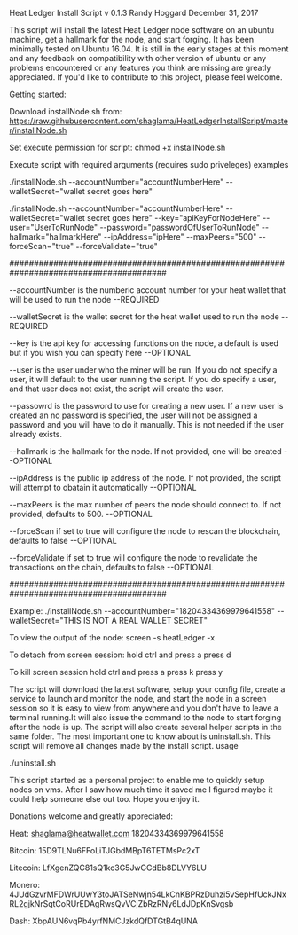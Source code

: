 Heat Ledger Install Script
v 0.1.3
Randy Hoggard
December 31, 2017

This script will install the latest Heat Ledger node software on an ubuntu machine, get a hallmark for the node, and start forging. It has been minimally tested on Ubuntu 16.04. It is still in the early stages at this moment and any feedback on compatibility with other version of ubuntu or any problems encountered or any features you think are missing are greatly appreciated. If you'd like to contribute to this project, please feel welcome. 

Getting started:

Download installNode.sh from:
  https://raw.githubusercontent.com/shaglama/HeatLedgerInstallScript/master/installNode.sh

Set execute permission for script:
  chmod +x installNode.sh

Execute script with required arguments (requires sudo priveleges) examples

  ./installNode.sh --accountNumber="accountNumberHere" --walletSecret="wallet secret goes here"
  
  ./installNode.sh --accountNumber="accountNumberHere" --walletSecret="wallet secret goes here" --key="apiKeyForNodeHere" --user="UserToRunNode" --password="passwordOfUserToRunNode" --hallmark="hallmarkHere" --ipAddress="ipHere" --maxPeers="500" --forceScan="true" --forceValidate="true"
  
 ########################################################################################
 
 --accountNumber is the numberic account number for your heat wallet that will be used to run the node --REQUIRED
 
 --walletSecret is the wallet secret for the heat wallet used to run the node --REQUIRED
 
 --key is the api key for accessing functions on the node, a default is used but if you wish you can specify here --OPTIONAL
 
 --user is the user under who the miner will be run. If you do not specify a user, it will default to the user running the script. If you do specify a user, and that user does not exist, the script will create the user. 
 
 --passowrd is the password to use for creating a new user. If a new user is created an no password is specified, the user will not be assigned a password and you will have to do it manually. This is not needed if the user already exists. 
 
 --hallmark is the hallmark for the node. If not provided, one will be created --OPTIONAL
 
 --ipAddress is the public ip address of the node. If not provided, the script will attempt to obatain it automatically --OPTIONAL
 
 --maxPeers is the max number of peers the node should connect to. If not provided, defaults to 500. --OPTIONAL
 
 --forceScan if set to true will configure the node to rescan the blockchain, defaults to false  --OPTIONAL
 
 --forceValidate if set to true will configure the node to revalidate the transactions on the chain, defaults to false  --OPTIONAL
 
 ########################################################################################
 
 Example:
    ./installNode.sh --accountNumber="18204334369979641558" --walletSecret="THIS IS NOT A REAL WALLET SECRET"
 
 To view the output of the node:
 screen -s heatLedger -x
 
 To detach from screen session:
 hold ctrl and press a
 press d
 
 To kill screen session
 hold ctrl and press a
 press k
 press y
 
 
 The script will download the latest software, setup your config file, create a service to launch and monitor the node, and start the node in a screen session so it is easy to view from anywhere and you don't have to leave a terminal running.It will also issue the command to the node to start forging after the node is up. The script will also create several helper scripts in the same folder. The most important one to know about is uninstall.sh. This script will remove all changes made by the install script.
 usage
 
 ./uninstall.sh
 
 
 This script started as a personal project to enable me to quickly setup nodes on vms. After I saw how much time it saved me I figured maybe it could help someone else out too. Hope you enjoy it. 
 
 Donations welcome and greatly appreciated:
 
 Heat: shaglama@heatwallet.com 18204334369979641558
 
 Bitcoin: 15D9TLNu6FFoLiTJGbdMBpT6TETMsPc2xT
 
 Litecoin: LfXgenZQC81sQ1kc3G5JwGCdBb8DLVY6LU
 
 Monero: 4JUdGzvrMFDWrUUwY3toJATSeNwjn54LkCnKBPRzDuhzi5vSepHfUckJNxRL2gjkNrSqtCoRUrEDAgRwsQvVCjZbRzRNy6LdJDpKnSvgsb
 
 Dash: XbpAUN6vqPb4yrfNMCJzkdQfDTGtB4qUNA
 
 
